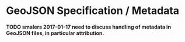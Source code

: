 # GeoJSON Specification / Metadata

**TODO smalers 2017-01-17 need to discuss handling of metadata in GeoJSON files, in particular attribution.**
